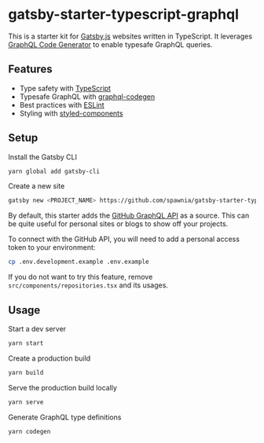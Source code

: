 # gatsby-starter-typescript-graphql

This is a starter kit for [Gatsby.js](https://www.gatsbyjs.org/) websites written in TypeScript.
It leverages [GraphQL Code Generator](https://graphql-code-generator.com/) to enable typesafe GraphQL queries.

## Features

- Type safety with [TypeScript](https://www.typescriptlang.org/)
- Typesafe GraphQL with [graphql-codegen](https://graphql-code-generator.com/)
- Best practices with [ESLint](https://eslint.org/)
- Styling with [styled-components](https://styled-components.com/)

## Setup

Install the Gatsby CLI

```bash
yarn global add gatsby-cli
```

Create a new site

```bash
gatsby new <PROJECT_NAME> https://github.com/spawnia/gatsby-starter-typescript-graphql
```

By default, this starter adds the [GitHub GraphQL API](https://developer.github.com/v4/) as a source.
This can be quite useful for personal sites or blogs to show off your projects.

To connect with the GitHub API, you will need to add a personal access token to your environment:

```bash
cp .env.development.example .env.example
```

If you do not want to try this feature, remove `src/components/repositories.tsx` and its usages.

## Usage

Start a dev server

```bash
yarn start
```

Create a production build

```bash
yarn build
```

Serve the production build locally

```bash
yarn serve
```

Generate GraphQL type definitions

```bash
yarn codegen
```

